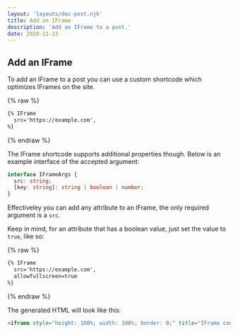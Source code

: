 ```yaml
---
layout: 'layouts/doc-post.njk'
title: Add an IFrame
description: 'Add an IFrame to a post.'
date: 2020-11-23
---
```


## Add an IFrame

To add an IFrame to a post you can use a custom shortcode which optimizes
IFrames on the site.

{% raw %}

```md
{% IFrame
  src='https://example.com',
%}
```

{% endraw %}

The IFrame shortcode supports additional properties though. Below is an example
interface of the accepted argument:

```typescript
interface IFrameArgs {
  src: string;
  [key: string]: string | boolean | number;
}
```

Effectiveley you can add any attribute to an IFrame, the only required argument
is a `src`.

Keep in mind, for an attribute that has a boolean value, just set the value to
`true`, like so:

{% raw %}

```md
{% IFrame
  src='https://example.com',
  allowfullscreen=true
%}
```

{% endraw %}

The generated HTML will look like this:

```html
<iframe style="height: 100%; width: 100%; border: 0;" title="IFrame content" src="https://example.com" allowfullscreen loading="lazy"></iframe>
```
